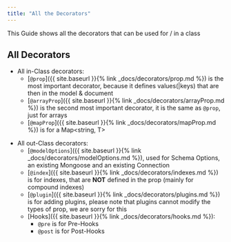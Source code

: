 ```yaml
---
title: "All the Decorators"
---
```


This Guide shows all the decorators that can be used for / in a class

## All Decorators

- All in-Class decorators:
  - [`@prop`]({{ site.baseurl }}{% link _docs/decorators/prop.md %}) is the most important decorator, because it defines values(\|keys) that are then in the model & document
  - [`@arrayProp`]({{ site.baseurl }}{% link _docs/decorators/arrayProp.md %}) is the second most important decorator, it is the same as `@prop`, just for arrays
  - [`@mapProp`]({{ site.baseurl }}{% link _docs/decorators/mapProp.md %}) is for a Map<string, T>
<!--This is just a separator-->
- All out-Class decorators:
  - [`@modelOptions`]({{ site.baseurl }}{% link _docs/decorators/modelOptions.md %}), used for Schema Options, an existing Mongoose and an existing Connection
  - [`@index`]({{ site.baseurl }}{% link _docs/decorators/indexes.md %}) is for indexes, that are **NOT** defined in the prop (mainly for compound indexes)
  - [`@plugin`]({{ site.baseurl }}{% link _docs/decorators/plugins.md %}) is for adding plugins, please note that plugins cannot modify the types of prop, we are sorry for this
  - [Hooks]({{ site.baseurl }}{% link _docs/decorators/hooks.md %}):
    - `@pre` is for Pre-Hooks
    - `@post` is for Post-Hooks
